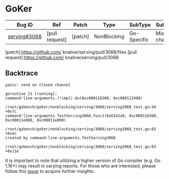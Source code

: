 
# GoKer

| Bug ID|  Ref | Patch | Type | SubType | SubsubType |
| ----  | ---- | ----  | ---- | ---- | ---- |
|[serving#3068]|[pull request]|[patch]| NonBlocking | Go-Specific | Misuse channel |

[serving#3068]:(serving3068_test.go)
[patch]:https://github.com/ knative/serving/pull/3068/files
[pull request]:https://github.com/ knative/serving/pull/3068
 

## Backtrace

```
panic: send on closed channel

goroutine 21 [running]:
command-line-arguments.(*impl).Go(0xc000116300, 0xc000112480)
	/root/gobench/goker/nonblocking/serving/3068/serving3068_test.go:44 +0x7c
command-line-arguments.TestServing3068.func1(0x6341a0, 0xc000116300, 0xc00011e088, 0xc00011e090)
	/root/gobench/goker/nonblocking/serving/3068/serving3068_test.go:65 +0x4c
created by command-line-arguments.TestServing3068
	/root/gobench/goker/nonblocking/serving/3068/serving3068_test.go:63 +0x11e
```

It is important to note that utilizing a higher version of Go compiler (e.g. Go 1.16+) may result in varying reports. For those who are interested, please follow this [issue](https://github.com/timmyyuan/gobench/issues/10) to acquire further insights.

